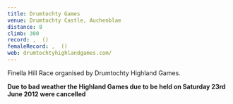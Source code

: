 ```yaml
---
title: Drumtochty Games
venue: Drumtochty Castle, Auchenblae
distance: 8
climb: 300
record: ,  ()
femaleRecord: ,  ()
web: drumtochtyhighlandgames.com/
---
```

Finella Hill Race organised by Drumtochty Highland Games.

**Due to bad weather the Highland Games due to be held on Saturday 23rd June 2012 were cancelled**